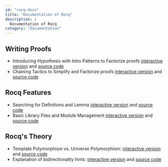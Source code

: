 ```yaml
---
id: "rocq-docs"
title: "Documentation of Rocq"
description: |
  Documentation of Rocq
category: "Documentation"
---
```



## Writing Proofs

- Introducing Hypothesis with Intro Patterns to Factorize proofs
  [interactive version](https://rocq-prover.org/platform-docs/Tutorial_intro_patterns.html)
  and [source code](https://rocq-prover.org/platform-docs/Tutorial_intro_patterns.v)
- Chaining Tactics to Simplify and Factorize proofs [interactive
  version](https://rocq-prover.org/platform-docs/Tutorial_Chaining_Tactics.html)
  and [source code](https://rocq-prover.org/platform-docs/Tutorial_Chaining_Tactics.v)

## Rocq Features

- Searching for Definitions and Lemma [interactive
  version](https://rocq-prover.org/platform-docs/SearchTutorial.html) and
  [source code](https://rocq-prover.org/platform-docs/SearchTutorial.v)
- Basic Library Files and Module Management [interactive
  version](https://rocq-prover.org/platform-docs/RequireImportTutorial.html)
  and [source code](https://rocq-prover.org/platform-docs/RequireImportTutorial.v)

## Rocq's Theory

- Template Polymorphism vs. Universe Polymorphism: [interactive
  version](https://rocq-prover.org/platform-docs/Explanation_Template_Polymorphism.html)
  and [source code](https://rocq-prover.org/platform-docs/Explanation_Template_Polymorphism.v)
- Explanation of bidirectionality hints: [interactive version](https://rocq-prover.org/platform-docs/Explanation_Bidirectionality_Hints.html)
  and [source code](https://rocq-prover.org/platform-docs/Explanation_Bidirectionality_Hints.v)

